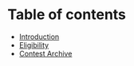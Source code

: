 # Table of contents

* [Introduction](README.md)
* [Eligibility](eligibility.md)
* [Contest Archive](contest-archive.md)


